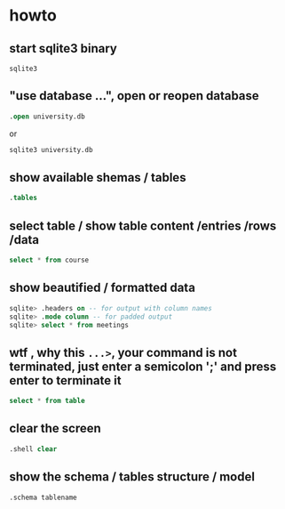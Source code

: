# howto
## start sqlite3 binary 
```
sqlite3
```

## "use database ...", open or reopen database 

```sql
.open university.db
```
or
```sql
sqlite3 university.db
```

## show available shemas / tables 
```sql
.tables
```

## select table / show table content /entries /rows /data
```sql 
select * from course
```

## show beautified / formatted data 
```sql
sqlite> .headers on -- for output with column names
sqlite> .mode column -- for padded output
sqlite> select * from meetings 
```

## wtf , why this `...>`, your command is not terminated, just enter a semicolon ';' and press enter to terminate it 
```sql 
select * from table
```

## clear the screen 
```sql 
.shell clear 
```

## show the schema / tables structure / model 
```
.schema tablename
```